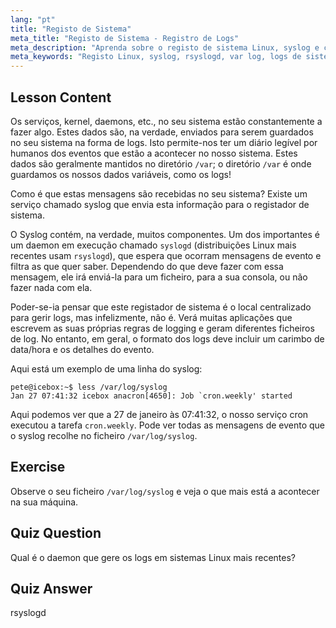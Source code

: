 ```yaml
---
lang: "pt"
title: "Registo de Sistema"
meta_title: "Registo de Sistema - Registro de Logs"
meta_description: "Aprenda sobre o registo de sistema Linux, syslog e como visualizar ficheiros de log em /var/log. Compreenda o rsyslogd e monitorize eventos do sistema com este guia para iniciantes."
meta_keywords: "Registo Linux, syslog, rsyslogd, var log, logs de sistema, tutorial Linux, guia para iniciantes"
---
```


## Lesson Content

Os serviços, kernel, daemons, etc., no seu sistema estão constantemente a fazer algo. Estes dados são, na verdade, enviados para serem guardados no seu sistema na forma de logs. Isto permite-nos ter um diário legível por humanos dos eventos que estão a acontecer no nosso sistema. Estes dados são geralmente mantidos no diretório `/var`; o diretório `/var` é onde guardamos os nossos dados variáveis, como os logs!

Como é que estas mensagens são recebidas no seu sistema? Existe um serviço chamado syslog que envia esta informação para o registador de sistema.

O Syslog contém, na verdade, muitos componentes. Um dos importantes é um daemon em execução chamado `syslogd` (distribuições Linux mais recentes usam `rsyslogd`), que espera que ocorram mensagens de evento e filtra as que quer saber. Dependendo do que deve fazer com essa mensagem, ele irá enviá-la para um ficheiro, para a sua consola, ou não fazer nada com ela.

Poder-se-ia pensar que este registador de sistema é o local centralizado para gerir logs, mas infelizmente, não é. Verá muitas aplicações que escrevem as suas próprias regras de logging e geram diferentes ficheiros de log. No entanto, em geral, o formato dos logs deve incluir um carimbo de data/hora e os detalhes do evento.

Aqui está um exemplo de uma linha do syslog:

```plaintext
pete@icebox:~$ less /var/log/syslog
Jan 27 07:41:32 icebox anacron[4650]: Job `cron.weekly' started
```

Aqui podemos ver que a 27 de janeiro às 07:41:32, o nosso serviço cron executou a tarefa `cron.weekly`. Pode ver todas as mensagens de evento que o syslog recolhe no ficheiro `/var/log/syslog`.

## Exercise

Observe o seu ficheiro `/var/log/syslog` e veja o que mais está a acontecer na sua máquina.

## Quiz Question

Qual é o daemon que gere os logs em sistemas Linux mais recentes?

## Quiz Answer

rsyslogd
